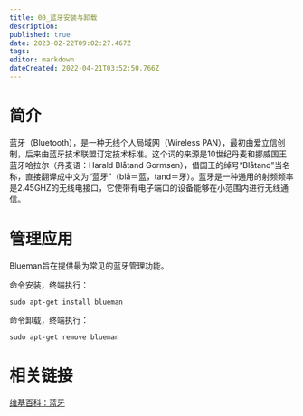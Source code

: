 ```yaml
---
title: 00_蓝牙安装与卸载
description: 
published: true
date: 2023-02-22T09:02:27.467Z
tags: 
editor: markdown
dateCreated: 2022-04-21T03:52:50.766Z
---
```


# 简介
蓝牙（Bluetooth），是一种无线个人局域网（Wireless PAN），最初由爱立信创制，后来由蓝牙技术联盟订定技术标准。这个词的来源是10世纪丹麦和挪威国王蓝牙哈拉尔（丹麦语：Harald Blåtand Gormsen），借国王的绰号“Blåtand”当名称，直接翻译成中文为“蓝牙”（blå＝蓝，tand＝牙）。蓝牙是一种通用的射频频率是2.45GHZ的无线电接口，它使带有电子端口的设备能够在小范围内进行无线通信。
# 管理应用
Blueman旨在提供最为常见的蓝牙管理功能。

命令安装，终端执行：

    sudo apt-get install blueman

命令卸载，终端执行：

    sudo apt-get remove blueman

# 相关链接
[维基百科：蓝牙](http://zh.wikipedia.org/wiki/%E8%93%9D%E7%89%99)